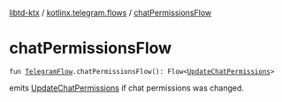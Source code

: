 [libtd-ktx](../index.md) / [kotlinx.telegram.flows](index.md) / [chatPermissionsFlow](./chat-permissions-flow.md)

# chatPermissionsFlow

`fun `[`TelegramFlow`](../kotlinx.telegram.core/-telegram-flow/index.md)`.chatPermissionsFlow(): Flow<`[`UpdateChatPermissions`](https://tdlibx.github.io/td/docs/org/drinkless/td/libcore/telegram/TdApi.UpdateChatPermissions.html)`>`

emits [UpdateChatPermissions](https://tdlibx.github.io/td/docs/org/drinkless/td/libcore/telegram/TdApi.UpdateChatPermissions.html) if chat permissions was changed.


